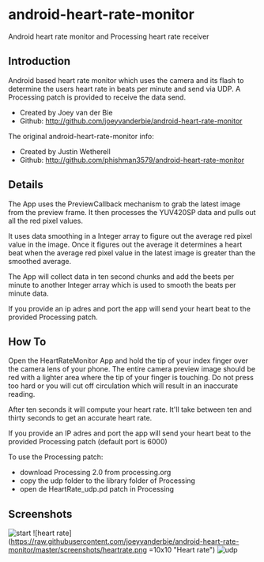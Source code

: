 android-heart-rate-monitor
==========================

Android heart rate monitor and Processing heart rate receiver

## Introduction

Android based heart rate monitor which uses the camera and its flash to determine the users heart rate in beats per minute and send via UDP.
A Processing patch is provided to receive the data send.

* Created by Joey van der Bie
* Github: http://github.com/joeyvanderbie/android-heart-rate-monitor

The original android-heart-rate-monitor info:
* Created by Justin Wetherell
* Github: http://github.com/phishman3579/android-heart-rate-monitor

## Details
The App uses the PreviewCallback mechanism to grab the latest image from the preview frame. It then processes the YUV420SP data and pulls out all the red pixel values.

It uses data smoothing in a Integer array to figure out the average red pixel value in the image. Once it figures out the average it determines a heart beat when the average red pixel value in the latest image is greater than the smoothed average.

The App will collect data in ten second chunks and add the beets per minute to another Integer array which is used to smooth the beats per minute data.

If you provide an ip adres and port the app will send your heart beat to the provided Processing patch.

## How To

Open the HeartRateMonitor App and hold the tip of your index finger over the camera lens of your phone. The entire camera preview image should be red with a lighter area where the tip of your finger is touching. Do not press too hard or you will cut off circulation which will result in an inaccurate reading.  

After ten seconds it will compute your heart rate. It'll take between ten and thirty seconds to get an accurate heart rate.

If you provide an IP adres and port the app will send your heart beat to the provided Processing patch (default port is 6000)

To use the Processing patch:
- download Processing 2.0 from processing.org
- copy the udp folder to the library folder of Processing
- open de HeartRate_udp.pd patch in Processing

Screenshots
-----------------------------------------
![start](https://raw.githubusercontent.com/joeyvanderbie/android-heart-rate-monitor/master/screenshots/blank.png "Start")
![heart rate](https://raw.githubusercontent.com/joeyvanderbie/android-heart-rate-monitor/master/screenshots/heartrate.png =10x10 "Heart rate")
![udp](https://raw.githubusercontent.com/joeyvanderbie/android-heart-rate-monitor/master/screenshots/udp.png "UDP")
